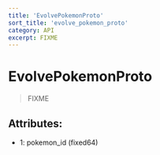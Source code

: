 ```yaml
---
title: 'EvolvePokemonProto'
sort_title: 'evolve_pokemon_proto'
category: API
excerpt: FIXME
---
```


# EvolvePokemonProto

> FIXME

## Attributes:

- 1: pokemon_id (fixed64)
